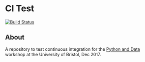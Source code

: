 # CI Test

[![Build Status](https://travis-ci.org/EugenioMuttio/grid.svg?branch=master)](https://travis-ci.org/EugenioMuttio/grid)

## About
A repository to test continuous integration for the [Python and Data](http://chryswoods.com/python_and_data)
workshop at the University of Bristol, Dec 2017.
